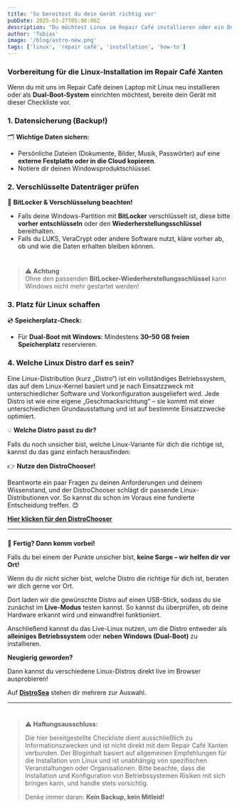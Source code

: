 ```yaml
---
title: 'So bereitest du dein Gerät richtig vor'
pubDate: 2025-03-27T05:00:00Z
description: "Du möchtest Linux im Repair Café installieren oder ein Dual-Boot-System einrichten? Diese Checkliste hilft dir, dein Gerät optimal vorzubereiten!"
author: 'Tobias'
image: '/blog/astro-new.png'
tags: ['linux', 'repair café', 'installation', 'how-to']
---
```


### Vorbereitung für die Linux-Installation im Repair Café Xanten

Wenn du mit uns im Repair Café deinen Laptop mit Linux neu installieren oder als **Dual-Boot-System** einrichten möchtest, bereite dein Gerät mit dieser Checkliste vor.

### 1. Datensicherung (Backup!)  

🗂️ **Wichtige Daten sichern:**  
- Persönliche Dateien (Dokumente, Bilder, Musik, Passwörter) auf eine **externe Festplatte oder in die Cloud kopieren**.  
- Notiere dir deinen Windowsproduktschlüssel.


### 2. Verschlüsselte Datenträger prüfen  

🛑 **BitLocker & Verschlüsselung beachten!**  
- Falls deine Windows-Partition mit **BitLocker** verschlüsselt ist, diese bitte **vorher entschlüsseln** oder den **Wiederherstellungsschlüssel** bereithalten.  
- Falls du LUKS, VeraCrypt oder andere Software nutzt, kläre vorher ab, ob und wie die Daten erhalten bleiben können.  

#
> ⚠️ **Achtung**  
Ohne den passenden **BitLocker-Wiederherstellungsschlüssel** kann Windows nicht mehr gestartet werden!  


### 3. Platz für Linux schaffen  

💿 **Speicherplatz-Check:**   
- Für **Dual-Boot mit Windows**: Mindestens **30–50 GB freien Speicherplatz** reservieren.  


### 4. Welche Linux Distro darf es sein?  

Eine Linux-Distribution (kurz „Distro“) ist ein vollständiges Betriebssystem, das auf dem Linux-Kernel basiert und je nach Einsatzzweck mit unterschiedlicher Software und Vorkonfiguration ausgeliefert wird. Jede Distro ist wie eine eigene „Geschmacksrichtung“ – sie kommt mit einer unterschiedlichen Grundausstattung und ist auf bestimmte Einsatzzwecke optimiert.

💡 **Welche Distro passt zu dir?**

Falls du noch unsicher bist, welche Linux-Variante für dich die richtige ist, kannst du das ganz einfach herausfinden:

👉 **Nutze den DistroChooser!**

Beantworte ein paar Fragen zu deinen Anforderungen und deinem Wissenstand, und der DistroChooser schlägt dir passende Linux-Distributionen vor. So kannst du schon im Voraus eine fundierte Entscheidung treffen. 😊

[**Hier klicken für den DistroChooser**](https://distrochooser.de/de)

---
###
🎉 **Fertig? Dann komm vorbei!**  

Falls du bei einem der Punkte unsicher bist, **keine Sorge – wir helfen dir vor Ort!**  

Wenn du dir nicht sicher bist, welche Distro die richtige für dich ist, beraten wir dich gerne vor Ort.  

Dort laden wir die gewünschte Distro auf einen USB-Stick, sodass du sie zunächst im **Live-Modus** testen kannst. So kannst du überprüfen, ob deine Hardware erkannt wird und einwandfrei funktioniert.  

Anschließend kannst du das Live-Linux nutzen, um die Distro entweder als **alleiniges Betriebssystem** oder **neben Windows (Dual-Boot)** zu installieren.

**Neugierig geworden?** 

Dann kannst du verschiedene Linux-Distros direkt live im Browser ausprobieren! 

Auf [**DistroSea**](https://distrosea.com/de) stehen dir mehrere zur Auswahl.

---
#
> ⚠️ **Haftungsausschluss:**
>
> Die hier bereitgestellte Checkliste dient ausschließlich zu Informationszwecken und ist nicht direkt mit dem Repair Café Xanten verbunden. Der Bloginhalt basiert auf allgemeinen Empfehlungen für die Installation von Linux und ist unabhängig von spezifischen Veranstaltungen oder Organisationen. Bitte beachte, dass die Installation und Konfiguration von Betriebssystemen Risiken mit sich bringen kann, und handle stets vorsichtig.
>
> Denke immer daran: **Kein Backup, kein Mitleid!**
